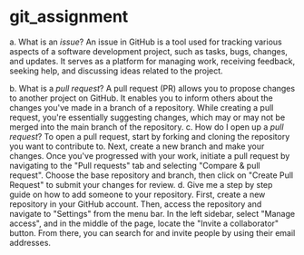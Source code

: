 # git_assignment 
a. What is an _issue_?
       An issue in GitHub is a tool used for tracking various aspects of a software development project, such as tasks, bugs, changes, and updates. It serves as a platform for managing work, receiving feedback, seeking help, and discussing ideas related to the project.

b. What is a _pull request_?
       A pull request (PR) allows you to propose changes to another project on GitHub. It enables you to inform others about the changes you've made in a branch of a repository. While creating a pull request, you're essentially suggesting changes, which may or may not be merged into the main branch of the repository.
 c. How do I open up a _pull request_?
       To open a pull request, start by forking and cloning the repository you want to contribute to. Next, create a new branch and make your changes. Once you've progressed with your work, initiate a pull request by navigating to the "Pull requests" tab and selecting "Compare & pull request". Choose the base repository and branch, then click on "Create Pull Request" to submit your changes for review.
d. Give me a step by step guide on how to add someone to your repository.
     First, create a new repository in your GitHub account. Then, access the repository and navigate to "Settings" from the menu bar. In the left sidebar, select "Manage access", and in the middle of the page, locate the "Invite a collaborator" button. From there, you can search for and invite people by using their email addresses.

